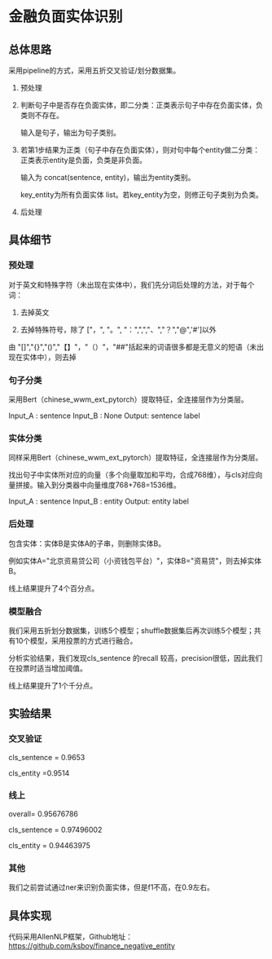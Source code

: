 # 金融负面实体识别

## 总体思路

采用pipeline的方式，采用五折交叉验证/划分数据集。

1. 预处理

2. 判断句子中是否存在负面实体，即二分类：正类表示句子中存在负面实体，负类则不存在。

   输入是句子，输出为句子类别。

3. 若第1步结果为正类（句子中存在负面实体），则对句中每个entity做二分类：正类表示entity是负面，负类是非负面。

   输入为 concat(sentence, entity)，输出为entity类别。

   key_entity为所有负面实体 list。若key_entity为空，则修正句子类别为负类。

4. 后处理

## 具体细节

### 预处理

对于英文和特殊字符（未出现在实体中），我们先分词后处理的方法，对于每个词：

1. 去掉英文

2. 去掉特殊符号，除了 ["，", "。", "：",",","、","？","@",'#']以外

由 "[]","{}","()","【】"，"（）"，"##"括起来的词语很多都是无意义的短语（未出现在实体中），则去掉

### 句子分类

采用Bert（chinese_wwm_ext_pytorch）提取特征，全连接层作为分类层。

Input_A : sentence
Input_B : None
Output: sentence label


### 实体分类

同样采用Bert（chinese_wwm_ext_pytorch）提取特征，全连接层作为分类层。

找出句子中实体所对应的向量（多个向量取加和平均，合成768维），与cls对应向量拼接。输入到分类器中向量维度768+768=1536维。

Input_A : sentence
Input_B : entity
Output: entity label

### 后处理

包含实体：实体B是实体A的子串，则删除实体B。

例如实体A="北京资易贷公司（小资钱包平台）"，实体B="资易贷"，则去掉实体B。

线上结果提升了4个百分点。

### 模型融合

我们采用五折划分数据集，训练5个模型；shuffle数据集后再次训练5个模型；共有10个模型，采用投票的方式进行融合。

分析实验结果，我们发现cls_sentence 的recall 较高，precision很低，因此我们在投票时适当增加阈值。

线上结果提升了1个千分点。

## 实验结果

### 交叉验证

cls_sentence = 0.9653

cls_entity =0.9514

### 线上

overall= 0.95676786

cls_sentence =  0.97496002

cls_entity = 0.94463975

### 其他

我们之前尝试通过ner来识别负面实体，但是f1不高，在0.9左右。

## 具体实现

代码采用AllenNLP框架，Github地址：https://github.com/ksboy/finance_negative_entity